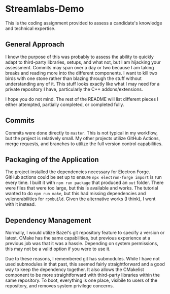 # Streamlabs-Demo

This is the coding assignment provided to assess a candidate's knowledge and technical expertise.

## General Approach

I know the purpose of this was probably to assess the ability to quickly adapt to third-party libraries, setups, and what not, but I am hijacking your assessment. Commits may span over a day or two because I am taking breaks and reading more into the different components. I want to kill two birds with one stone rather than blazing through the stuff without understanding any of it. This stuff looks exactly like what I may need for a private repository I have, particularly the C++ addons/extensions. 

I hope you do not mind. The rest of the README will list different pieces I either attempted, partially completed, or completed fully.

## Commits

Commits were done directly to ```master```. This is not typical in my workflow, but the project is relatively small. My other projects utilize GitHub Actions, merge requests, and branches to utilize the full version control capabilities.

## Packaging of the Application

The project installed the dependencies necessary for Electron Forge. GitHub actions could be set up to ensure ```npx electron-forge import``` is run every time. I built it with ```npm run package``` that produced an ```out``` folder. There were files that were too large, but this is available and works. The tutorial wanted to do ```npm run make```, but this had missing dependencies and vulenerabilities for ```rpmbuild```. Given the alternative works (I think), I went with it instead.

## Dependency Management

Normally, I would utilize Bazel's git repository feature to specify a version or latest. CMake has the same capabilities, but previous experience at a previous job was that it was a hassle. Depending on system permissions, this may not be a valid option if you were to use it.

Due to these reasons, I remembered git has submodules. While I have not used submodules in that past, this seemed fairly straightforward and a good way to keep the dependency together. It also allows the CMakelist component to be more straightforward with third-party libraries within the same repository. To boot, everything is one place, visibile to users of the repository, and removes system privilege concerns. 

